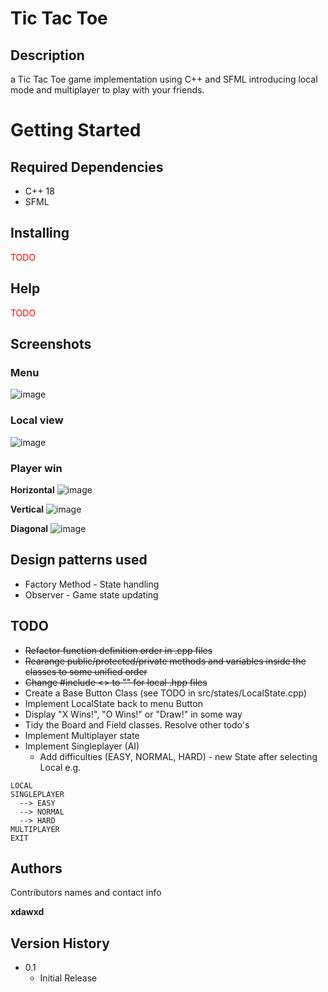 # Tic Tac Toe

## Description

a Tic Tac Toe game implementation using C++ and SFML introducing local mode and multiplayer to play with your friends.

# Getting Started

## Required Dependencies

* C++ 18
* SFML

## Installing

<p style="color: red">TODO</p>

## Help

<p style="color: red">TODO</p>

## Screenshots

### Menu
![image](https://github.com/xdawxd/Tic-Tac-Toe/assets/58686770/5e96e0d6-83bd-44e3-aa9d-0ab7dcc7f2cc)

### Local view
![image](https://github.com/xdawxd/Tic-Tac-Toe/assets/58686770/433493ce-75ef-4094-9302-2c77d08e10b8)

### Player win

**Horizontal**
![image](https://github.com/xdawxd/Tic-Tac-Toe/assets/58686770/2b2d65c6-1388-4e7a-8d01-08e370d3499a)


**Vertical**
![image](https://github.com/xdawxd/Tic-Tac-Toe/assets/58686770/6cf6a859-08bb-46f6-9f29-9688181ca1dd)

**Diagonal**
![image](https://github.com/xdawxd/Tic-Tac-Toe/assets/58686770/ce03fc9e-1ffd-4074-974f-ea973b81cdad)

## Design patterns used

* Factory Method - State handling
* Observer - Game state updating

## TODO

* ~~Refactor function definition order in .cpp files~~
* ~~Rearange public/protected/private methods and variables inside the classes to some unified order~~
* ~~Change #include <> to "" for local .hpp files~~
* Create a Base Button Class (see TODO in src/states/LocalState.cpp)
* Implement LocalState back to menu Button
* Display "X Wins!", "O Wins!" or "Draw!" in some way
* Tidy the Board and Field classes. Resolve other todo's
* Implement Multiplayer state
* Implement Singleplayer (AI)
  * Add difficulties (EASY, NORMAL, HARD) - new State after selecting Local e.g.
```
LOCAL
SINGLEPLAYER
  --> EASY
  --> NORMAL
  --> HARD
MULTIPLAYER
EXIT
```

## Authors

Contributors names and contact info

**xdawxd** 


## Version History

* 0.1
    * Initial Release
